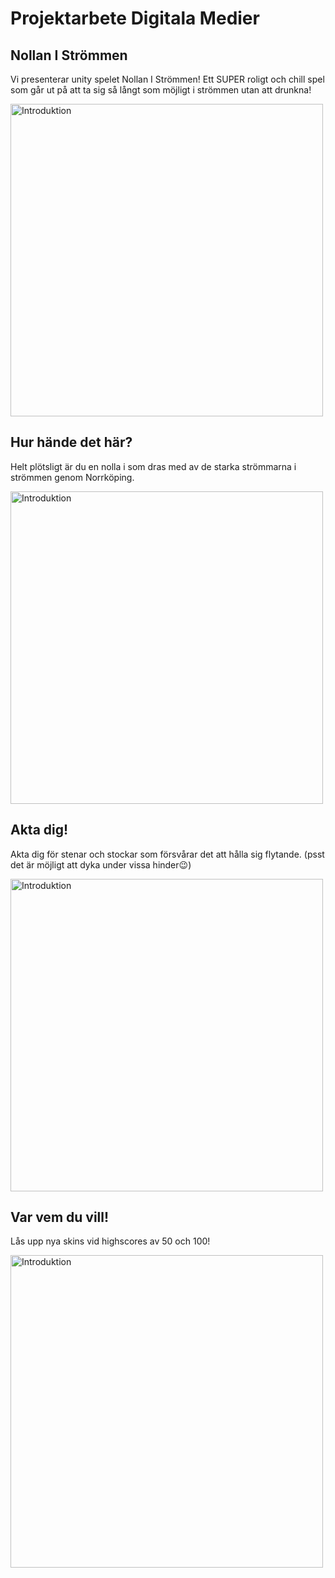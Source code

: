 # Projektarbete Digitala Medier
## Nollan I Strömmen
Vi presenterar unity spelet Nollan I Strömmen! Ett SUPER roligt och chill spel som går ut på att ta sig så långt som möjligt i strömmen utan att drunkna!

<img src="https://github.com/user-attachments/assets/3d1716e8-f614-483e-8e11-b67a239dae1f" alt="Introduktion" style="width:500px;">

## Hur hände det här?
Helt plötsligt är du en nolla i som dras med av de starka strömmarna i strömmen genom Norrköping.

<img src="https://github.com/user-attachments/assets/fa1a0ea7-9a13-4188-9e90-0e823f7bc787" alt="Introduktion" style="width:500px;">

## Akta dig!
Akta dig för stenar och stockar som försvårar det att hålla sig flytande. (psst det är möjligt att dyka under vissa hinder😉)

<img src="https://github.com/user-attachments/assets/ed319953-0936-4f3b-ac30-621131b4e4c3" alt="Introduktion" style="width:500px;">


## Var vem du vill!
Lås upp nya skins vid highscores av 50 och 100!

<img src="https://github.com/user-attachments/assets/3c768fa8-5283-403d-96cf-9850cf4197ed" alt="Introduktion" style="width:500px;">
